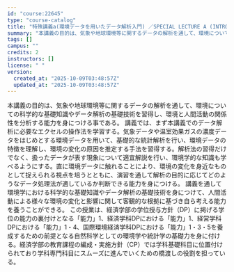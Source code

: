 ```yaml
---
id: "course:22645"
type: "course-catalog"
title: "特殊講義a(環境データを用いたデータ解析入門) ／SPECIAL LECTURE A (INTRODUCTION TO DATA ANALYSIS USING ENVIRONMENTAL DATA)"
summary: "本講義の目的は、気象や地球環境等に関するデータの解析を通して、環境についての科学的な基礎知識やデータ解析の基礎技術を習得し、環境と人間活動の関係性を分析する能力を身につける事である。 講義では、まず本講義でのデータ解析に必要なエクセルの操作…"
tags: []
campus: ""
credits: 2
instructors: []
license: " "
version:
  created_at: "2025-10-09T03:48:57Z"
  updated_at: "2025-10-09T03:48:57Z"
---
```


本講義の目的は、気象や地球環境等に関するデータの解析を通して、環境についての科学的な基礎知識やデータ解析の基礎技術を習得し、環境と人間活動の関係性を分析する能力を身につける事である。 講義では、まず本講義でのデータ解析に必要なエクセルの操作法を学習する。気象データや温室効果ガスの濃度データをはじめとする環境データを用いて、基礎的な統計解析を行い、環境データの特徴を理解し、環境の変化の原因を推定する手法を習得する。解析法の習得だけでなく、扱ったデータが表す現象について適宜解説を行い、環境学的な知識も学べるようにする。直に環境データに触れることにより、環境の変化を身近なものとして捉えられる視点を培うとともに、演習を通して解析の目的に応じてどのようなデータ処理法が適しているか判断できる能力を身につける。 講義を通して環境学における科学的な基礎知識やデータ解析の基礎技術を身につけて、人間活動による様々な環境の変化と影響に関して客観的な根拠に基づき自ら考える能力を養うことができる。 この授業は、経済学部の学位授与方針（DP）に掲げる学位の能力の裏付けとなる「能力」1、経済学科DPにおける「能力」1、経営学科DPにおける「能力」1・4、国際環境経済学科DPにおける「能力」1・3・5を養成するための前提となる自然科学としての環境学や統計学の基礎力を身に付ける。経済学部の教育課程の編成・実施方針（CP）では学科基礎科目に位置付けられており学科専門科目にスムーズに進んでいくための橋渡しの役割を担っている。
